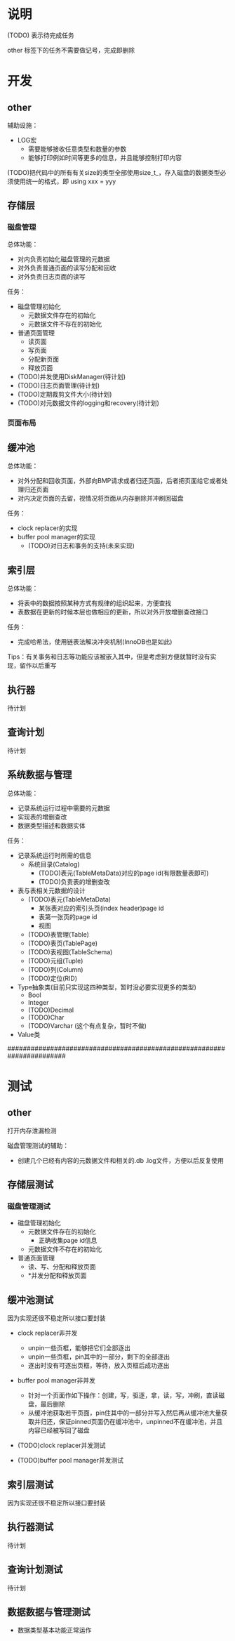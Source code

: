 # 说明

(TODO) 表示待完成任务

other 标签下的任务不需要做记号，完成即删除

# 开发

## other

辅助设施：
- LOG宏
  - 需要能够接收任意类型和数量的参数
  - 能够打印例如时间等更多的信息，并且能够控制打印内容

(TODO)把代码中的所有有关size的类型全部使用size_t_，存入磁盘的数据类型必须使用统一的格式，即 using xxx = yyy

## 存储层

### 磁盘管理

总体功能：
- 对内负责初始化磁盘管理的元数据
- 对外负责普通页面的读写分配和回收
- 对外负责日志页面的读写

任务：
- 磁盘管理初始化
  - 元数据文件存在的初始化
  - 元数据文件不存在的初始化
- 普通页面管理
  - 读页面
  - 写页面
  - 分配新页面
  - 释放页面
- (TODO)并发使用DiskManager(待计划)
- (TODO)日志页面管理(待计划)
- (TODO)定期裁剪文件大小(待计划)
- (TODO)对元数据文件的logging和recovery(待计划)

### 页面布局

## 缓冲池

总体功能：
- 对外分配和回收页面，外部向BMP请求或者归还页面，后者把页面给它或者处理归还页面
- 对内决定页面的去留，视情况将页面从内存删除并冲刷回磁盘

任务：
- clock replacer的实现
- buffer pool manager的实现
   - (TODO)对日志和事务的支持(未来实现)

## 索引层

总体功能：
- 将表中的数据按照某种方式有规律的组织起来，方便查找
- 表数据在更新的时候本层也做相应的更新，所以对外开放增删查改接口

任务：
- 完成哈希法，使用链表法解决冲突机制(InnoDB也是如此)

Tips：有关事务和日志等功能应该被嵌入其中，但是考虑到方便就暂时没有实现，留作以后重写

## 执行器

待计划

## 查询计划

待计划

## 系统数据与管理

总体功能：
- 记录系统运行过程中需要的元数据
- 实现表的增删查改
- 数据类型描述和数据实体

任务：
- 记录系统运行时所需的信息
  - 系统目录(Catalog)
    - (TODO)表元(TableMetaData)对应的page id(有限数量表即可)
    - (TODO)负责表的增删查改
- 表与表相关元数据的设计
  - (TODO)表元(TableMetaData)
    - 某张表对应的索引头页(index header)page id
    - 表第一张页的page id
    - 视图
  - (TODO)表管理(Table)
  - (TODO)表页(TablePage)
  - (TODO)表视图(TableSchema)
  - (TODO)元组(Tuple)
  - (TODO)列(Column)
  - (TODO)定位(RID)
- Type抽象类(目前只实现这四种类型，暂时没必要实现更多的类型)
  - Bool
  - Integer
  - (TODO)Decimal
  - (TODO)Char
  - (TODO)Varchar (这个有点复杂，暂时不做)
- Value类

#######################################################################

# 测试

## other

打开内存泄漏检测

磁盘管理测试的辅助：
- 创建几个已经有内容的元数据文件和相关的.db .log文件，方便以后反复使用

## 存储层测试

### 磁盘管理测试

- 磁盘管理初始化
  - 元数据文件存在的初始化
    - 正确收集page id信息
  - 元数据文件不存在的初始化
- 普通页面管理
  - 读、写、分配和释放页面
  - *并发分配和释放页面 

## 缓冲池测试

因为实现还很不稳定所以接口要封装

- clock replacer非并发
  - unpin一些页框，能够把它们全部逐出
  - unpin一些页框，pin其中的一部分，剩下的全部逐出
  - 逐出时没有可逐出页框，等待，放入页框后成功逐出
- buffer pool manager非并发
  - 针对一个页面作如下操作：创建，写，驱逐，拿，读，写，冲刷，直读磁盘，最后删除
  - 从缓冲池获取若干页面，pin住其中的一部分并写入然后再从缓冲池大量获取并归还，保证pinned页面仍在缓冲池中，unpinned不在缓冲池，并且内容已经被写回了磁盘

- (TODO)clock replacer并发测试
- (TODO)buffer pool manager并发测试

## 索引层测试

因为实现还很不稳定所以接口要封装

## 执行器测试

待计划

## 查询计划测试

待计划

## 数据数据与管理测试

- 数据类型基本功能正常运作